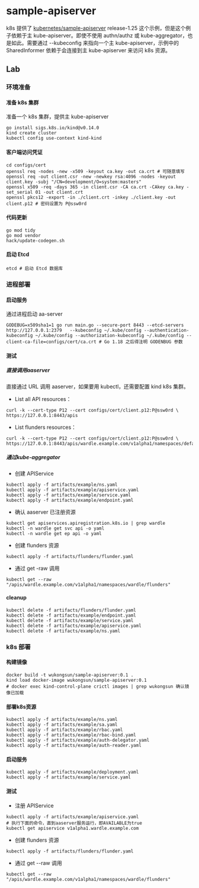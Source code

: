 # sample-apiserver

k8s 提供了 [kubernetes/sample-apiserver](https://github.com/kubernetes/sample-apiserver) release-1.25 这个示例，但是这个例子依赖于主 kube-apiserver。即使不使用 authn/authz 或 kube-aggregator，也是如此。需要通过 --kubeconfig 来指向一个主 kube-apiserver，示例中的 SharedInformer 依赖于会连接到主 kube-apiserver 来访问 k8s 资源。

## Lab

### 环境准备

#### 准备 k8s 集群

准备一个 k8s 集群，提供主 kube-apiserver

```shell
go install sigs.k8s.io/kind@v0.14.0
kind create cluster
kubectl config use-context kind-kind
```

#### 客户端访问凭证

```shell
cd configs/cert
openssl req -nodes -new -x509 -keyout ca.key -out ca.crt # 可随意填写
openssl req -out client.csr -new -newkey rsa:4096 -nodes -keyout client.key -subj "/CN=development/O=system:masters"
openssl x509 -req -days 365 -in client.csr -CA ca.crt -CAkey ca.key -set_serial 01 -out client.crt
openssl pkcs12 -export -in ./client.crt -inkey ./client.key -out client.p12 # 密码设置为 P@ssw0rd
```

#### 代码更新

```shell
go mod tidy
go mod vendor
hack/update-codegen.sh
```

#### 启动 Etcd

```shell
etcd # 启动 Etcd 数据库
```

### 进程部署

#### 启动服务

通过进程启动 aa-server

```shell
GODEBUG=x509sha1=1 go run main.go --secure-port 8443 --etcd-servers http://127.0.0.1:2379   --kubeconfig ~/.kube/config --authentication-kubeconfig ~/.kube/config --authorization-kubeconfig ~/.kube/config --client-ca-file=configs/cert/ca.crt # Go 1.18 之后得注明 GODENBUG 参数
```

#### 测试

##### 直接调用aaserver

直接通过 URL 调用 aaserver，如果要用 kubectl，还需要配置 kind k8s 集群。

- List all API resources：

```shell
curl -k --cert-type P12 --cert configs/cert/client.p12:P@ssw0rd \
https://127.0.0.1:8443/apis
```

- List flunders resources：

```shell
curl -k --cert-type P12 --cert configs/cert/client.p12:P@ssw0rd \
https://127.0.0.1:8443/apis/wardle.example.com/v1alpha1/namespaces/default/flunders
```

##### 通过kube-aggregator

- 创建 APIService

```shell
kubectl apply -f artifacts/example/ns.yaml
kubectl apply -f artifacts/example/apiservice.yaml
kubectl apply -f artifacts/example/service.yaml
kubectl apply -f artifacts/example/endpoint.yaml
```

- 确认 aaserver 已注册资源

```shell
kubectl get apiservices.apiregistration.k8s.io | grep wardle
kubectl -n wardle get svc api -o yaml  
kubectl -n wardle get ep api -o yaml 
```

- 创建 flunders 资源

```shell
kubectl apply -f artifacts/flunders/flunder.yaml
```

- 通过 get -raw 调用

```shell
kubectl get --raw "/apis/wardle.example.com/v1alpha1/namespaces/wardle/flunders"
```

#### cleanup

```shell
kubectl delete -f artifacts/flunders/flunder.yaml
kubectl delete -f artifacts/example/endpoint.yaml
kubectl delete -f artifacts/example/service.yaml
kubectl delete -f artifacts/example/apiservice.yaml
kubectl delete -f artifacts/example/ns.yaml
```

### k8s 部署

#### 构建镜像

```shell
docker build -t wukongsun/sample-apiserver:0.1 .
kind load docker-image wukongsun/sample-apiserver:0.1
# docker exec kind-control-plane crictl images | grep wukongsun 确认镜像已加载
```

#### 部署k8s资源

```shell
kubectl apply -f artifacts/example/ns.yaml
kubectl apply -f artifacts/example/sa.yaml
kubectl apply -f artifacts/example/rbac.yaml
kubectl apply -f artifacts/example/rbac-bind.yaml
kubectl apply -f artifacts/example/auth-delegator.yaml
kubectl apply -f artifacts/example/auth-reader.yaml
```

#### 启动服务

```shell
kubectl apply -f artifacts/example/deployment.yaml
kubectl apply -f artifacts/example/service.yaml
```

#### 测试

- 注册 APIService

```shell
kubectl apply -f artifacts/example/apiservice.yaml
# 执行下面的命令，直到aaserver服务运行，即AVAILABLE为true
kubectl get apiservice v1alpha1.wardle.example.com
```


- 创建 flunders 资源
```shell
kubectl apply -f artifacts/flunders/flunder.yaml
```

- 通过 get --raw 调用

```shell
kubectl get --raw "/apis/wardle.example.com/v1alpha1/namespaces/wardle/flunders"
```
